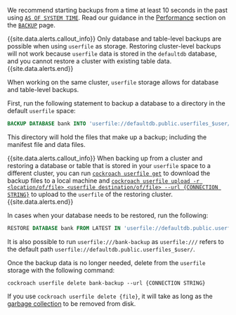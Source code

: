 We recommend starting backups from a time at least 10 seconds in the past using [`AS OF SYSTEM TIME`](../{{site.[version](cluster-settings.html#setting-version)s["stable"]}}/as-of-system-time.html). Read our guidance in the [Performance](../{{site.[version](cluster-settings.html#setting-version)s["stable"]}}/backup.html#performance) section on the [`BACKUP`](../{{site.[version](cluster-settings.html#setting-version)s["stable"]}}/backup.html) page.

{{site.data.alerts.callout_info}}
Only database and table-level backups are possible when using `userfile` as storage. Restoring cluster-level backups will not work because `userfile` data is stored in the `defaultdb` database, and you cannot restore a cluster with existing table data.
{{site.data.alerts.end}}

When working on the same cluster, `userfile` storage allows for database and table-level backups.

First, run the following statement to backup a database to a directory in the default `userfile` space:

~~~sql
BACKUP DATABASE bank INTO 'userfile://defaultdb.public.userfiles_$user/bank-backup' AS OF SYSTEM TIME '-10s';
~~~

This directory will hold the files that make up a backup; including the manifest file and data files.

{{site.data.alerts.callout_info}}
When backing up from a cluster and restoring a database or table that is stored in your `userfile` space to a different cluster, you can run [`cockroach userfile get`](cockroach-userfile-get.html) to download the backup files to a local machine and [`cockroach userfile upload -r <location/of/file> <userfile destination/of/file> --url {CONNECTION STRING}`](cockroach-userfile-upload.html#upload-a-directory-recursively) to upload to the `userfile` of the restoring cluster.
{{site.data.alerts.end}}

In cases when your database needs to be restored, run the following:

~~~sql
RESTORE DATABASE bank FROM LATEST IN 'userfile://defaultdb.public.userfiles_$user/bank-backup';
~~~

It is also possible to run `userfile:///bank-backup` as `userfile:///` refers to the default path `userfile://defaultdb.public.userfiles_$user/`.

Once the backup data is no longer needed, delete from the `userfile` storage with the following command:

~~~shell
cockroach userfile delete bank-backup --url {CONNECTION STRING}
~~~

If you use `cockroach userfile delete {file}`, it will take as long as the [garbage collection](configure-replication-zones.html#gc-ttlseconds) to be removed from disk.

